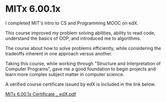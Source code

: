 # MITx 6.00.1x

I completed MIT's intro to CS and Programming MOOC on edX. 

This course improved my problem solving abilities, ability to read code, understand the basics of OOP, and introduced me to algorithms.  

The course about how to solve problems efficiently, while considering the tradeoffs inherent in one approach versus another.

Taking this course, while working through "Structure and Interpretation of Computer Programs", gave me a good foundation to begin projects and learn more complex subject matter in computer science.

A verified course certificate issued by edX is included in the link below.

[MITx 6.00.1x Certificate _ edX.pdf](https://github.com/jeremysb1/MITx_6.00.1x/blob/main/MITx%206.00.1x%20Certificate%20_%20edX.pdf)

